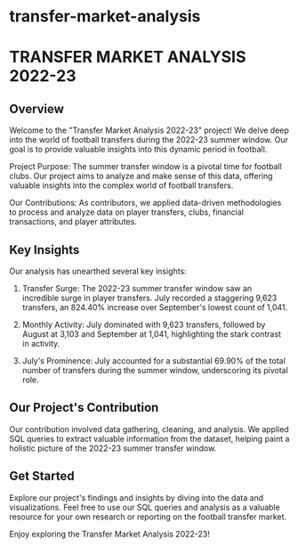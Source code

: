 # transfer-market-analysis
# TRANSFER MARKET ANALYSIS 2022-23

## Overview
Welcome to the "Transfer Market Analysis 2022-23" project! We delve deep into the world of football transfers during the 2022-23 summer window. Our goal is to provide valuable insights into this dynamic period in football.

Project Purpose: 
The summer transfer window is a pivotal time for football clubs. Our project aims to analyze and make sense of this data, offering valuable insights into the complex world of football transfers.

Our Contributions:
As contributors, we applied data-driven methodologies to process and analyze data on player transfers, clubs, financial transactions, and player attributes.

## Key Insights
Our analysis has unearthed several key insights:

1. Transfer Surge: The 2022-23 summer transfer window saw an incredible surge in player transfers. July recorded a staggering 9,623 transfers, an 824.40% increase over September's lowest count of 1,041.

2. Monthly Activity: July dominated with 9,623 transfers, followed by August at 3,103 and September at 1,041, highlighting the stark contrast in activity.

3. July's Prominence: July accounted for a substantial 69.90% of the total number of transfers during the summer window, underscoring its pivotal role.

## Our Project's Contribution
Our contribution involved data gathering, cleaning, and analysis. We applied SQL queries to extract valuable information from the dataset, helping paint a holistic picture of the 2022-23 summer transfer window.

## Get Started
Explore our project's findings and insights by diving into the data and visualizations. Feel free to use our SQL queries and analysis as a valuable resource for your own research or reporting on the football transfer market.

Enjoy exploring the Transfer Market Analysis 2022-23!


